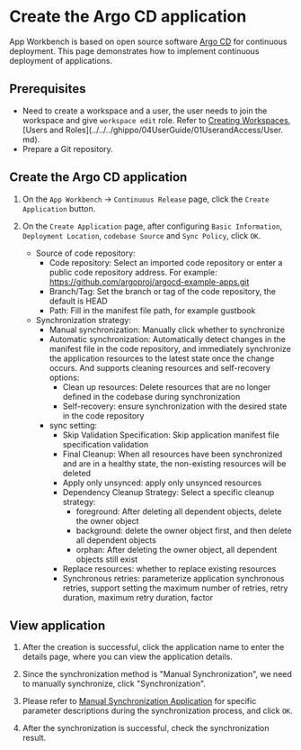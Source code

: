 # Create the Argo CD application

App Workbench is based on open source software [Argo CD](https://argo-cd.readthedocs.io/en/stable/) for continuous deployment. This page demonstrates how to implement continuous deployment of applications.

## Prerequisites

- Need to create a workspace and a user, the user needs to join the workspace and give `workspace edit` role.
  Refer to [Creating Workspaces](../../../ghippo/user-guide/workspace/Workspaces.md), [Users and Roles](../../../ghippo/04UserGuide/01UserandAccess/User. md).
- Prepare a Git repository.

## Create the Argo CD application

1. On the `App Workbench` -> `Continuous Release` page, click the `Create Application` button.

    

1. On the `Create Application` page, after configuring `Basic Information`, `Deployment Location`, `codebase Source` and `Sync Policy`, click `OK`.

    - Source of code repository:
        - Code repository: Select an imported code repository or enter a public code repository address. For example: https://github.com/argoproj/argocd-example-apps.git
        - Branch/Tag: Set the branch or tag of the code repository, the default is HEAD
        - Path: Fill in the manifest file path, for example gustbook
    - Synchronization strategy:
        - Manual synchronization: Manually click whether to synchronize
        - Automatic synchronization: Automatically detect changes in the manifest file in the code repository, and immediately synchronize the application resources to the latest state once the change occurs. And supports cleaning resources and self-recovery options:
            - Clean up resources: Delete resources that are no longer defined in the codebase during synchronization
            - Self-recovery: ensure synchronization with the desired state in the code repository
        - sync setting:
            - Skip Validation Specification: Skip application manifest file specification validation
            - Final Cleanup: When all resources have been synchronized and are in a healthy state, the non-existing resources will be deleted
            - Apply only unsynced: apply only unsynced resources
            - Dependency Cleanup Strategy: Select a specific cleanup strategy:
                - foreground: After deleting all dependent objects, delete the owner object
                - background: delete the owner object first, and then delete all dependent objects
                - orphan: After deleting the owner object, all dependent objects still exist
            - Replace resources: whether to replace existing resources
            - Synchronous retries: parameterize application synchronous retries, support setting the maximum number of retries, retry duration, maximum retry duration, factor

    

## View application

1. After the creation is successful, click the application name to enter the details page, where you can view the application details.

    

1. Since the synchronization method is "Manual Synchronization", we need to manually synchronize, click "Synchronization".

    

1. Please refer to [Manual Synchronization Application](./sync-manually.md) for specific parameter descriptions during the synchronization process, and click `OK`.

    

1. After the synchronization is successful, check the synchronization result.
